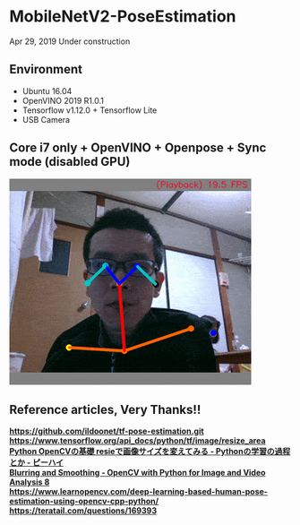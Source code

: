 # MobileNetV2-PoseEstimation

Apr 29, 2019 Under construction

## Environment
- Ubuntu 16.04
- OpenVINO 2019 R1.0.1
- Tensorflow v1.12.0 + Tensorflow Lite
- USB Camera

## Core i7 only + OpenVINO + Openpose + Sync mode (disabled GPU)
![01](media/01.gif)  

## Reference articles, Very Thanks!!
**https://github.com/ildoonet/tf-pose-estimation.git**  
**https://www.tensorflow.org/api_docs/python/tf/image/resize_area**  
**[Python OpenCVの基礎 resieで画像サイズを変えてみる - Pythonの学習の過程とか - ピーハイ](http://peaceandhilightandpython.hatenablog.com/entry/2016/01/09/214333)**  
**[Blurring and Smoothing - OpenCV with Python for Image and Video Analysis 8](https://youtu.be/sARklx6sgDk?t=228)**  
**https://www.learnopencv.com/deep-learning-based-human-pose-estimation-using-opencv-cpp-python/**  
**https://teratail.com/questions/169393**  
